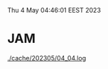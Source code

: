 Thu  4 May 04:46:01 EEST 2023
# JAM
<a href='./cache/202305/04_04.log'>./cache/202305/04_04.log</a>
